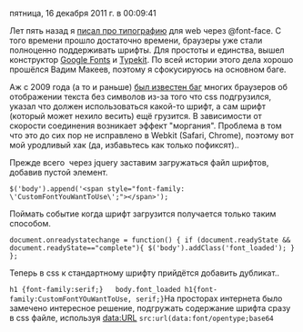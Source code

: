 пятница, 16 декабря 2011 г. в 00:09:41

Лет пять назад я [писал про типографию](http://kurapov.name/rus/technology/ui/css_fontface) для web через @font-face. С того времени прошло достаточно времени, браузеры уже стали полноценно поддерживать шрифты. Для простоты и единства, вышел конструктор [Google Fonts](http://www.google.com/webfonts) и [Typekit](https://typekit.com/). По всей истории этого дела хорошо прошёлся Вадим Макеев, поэтому я сфокусируюсь на основном баге.

Аж с 2009 года (а то и раньше) [был известен баг](http://remysharp.com/2009/06/23/safaris-problem-with-font-face/) многих браузеров об отображении текста без символов из-за того что css подгрузился, указал что должен использоваться какой-то шрифт, а сам шрифт (который может нехило весить) ещё грузится. В зависимости от скорости соединения возникает эффект "моргания". Проблема в том что это до сих пор не исправлено в Webkit (Safari, Chrome), поэтому вот мой уродливый хак (да, избавьтесь как только пофиксят)..

Прежде всего  через jquery заставим загружаться файл шрифтов, добавив пустой элемент.

`$('body').append('<span style="font-family: \'CustomFontYouWantToUse\';"></span>');`

Поймать событие когда шрифт загрузится получается только таким способом.

`document.onreadystatechange = function() { if (document.readyState && document.readyState=="complete"){ $('body').addClass('font_loaded'); } };`

Теперь в css к стандартному шрифту прийдётся добавить дубликат..

`h1 {font-family:serif;}   body.font_loaded h1{font-family:CustomFontYOuWantToUse, serif;}`На просторах интернета было замечено интересное решение, подгружать содержание шрифта сразу в css файле, используя [data:URL](http://ru.wikipedia.org/wiki/Data:_URL) `src:url(data:font/opentype;base64`